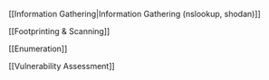 
[[Information Gathering|Information Gathering (nslookup, shodan)]]

[[Footprinting & Scanning]]

[[Enumeration]]

[[Vulnerability Assessment]]
